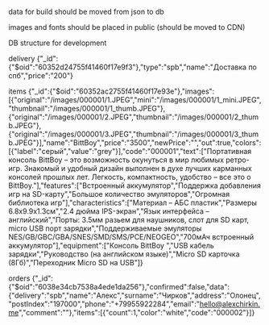 data for build should be moved from json to db

images and fonts should be placed in public (should be moved to CDN)

DB structure for development

delivery
{"_id":{"$oid":"60352d24755f41460f17e9f3"},"type":"spb","name":"Доставка по спб","price":"200"}

items
{"_id":{"$oid":"60352ac2755f41460f17e93e"},"images":[{"original":"/images/000001/1.JPEG","mini":"/images/000001/1_mini.JPEG","thumbnail":"/images/000001/1_thumb.JPEG"},{"original":"/images/000001/2.JPEG","thumbnail":"/images/000001/2_thumb.JPEG"},{"original":"/images/000001/3.JPEG","thumbnail":"/images/000001/3_thumb.JPEG"}],"name":"BittBoy","price":"3500","newPrice":"","out":true,"colors":[{"label":"серый","value":"grey"}],"code":"000001","text":["Портативная консоль BittBoy – это возможность окунуться в мир любимых ретро-игр. Знакомый и удобный дизайн выполнен в духе лучших карманных консолей прошлых лет. Легкость, компактность, удобство – все это о BittBoy."],"features":["Встроенный аккумулятор","Поддержка добавления игр на SD-карту","Большое количество эмуляторов","Огромная библиотека игр"],"characteristics":["Материал – АБС пластик","Размеры 6.8x9.9x1.3см","2.4 дюйма IPS-экран","Язык интерфейса – английский","Порты: 3.5мм разьем для наушников, слот для SD карт, micro USB порт зарядки","Поддерживаемые эмуляторы NES/GB/GBC/GBA/SNES/SMD/SMS/PCE/NEOGEO","700мАч встроенный аккумулятор"],"equipment":["Консоль BittBoy ","USB кабель зарядки","Руководство (на английском языке)","Micro SD карточка (8Гб)","Переходник Micro SD на USB"]}

orders 
{"_id":{"$oid":"6038e34cb7538a4ede1da256"},"confirmed":false,"data":{"delivery":"spb","name":"Алекс","surname":"Чирков","address":"Олонец","postIndex":"197000","phone":"+79955922284","email":"hello@alexchirkin.me","comment":""},"items":[{"count":1,"color":"white","code":"000002"}]}